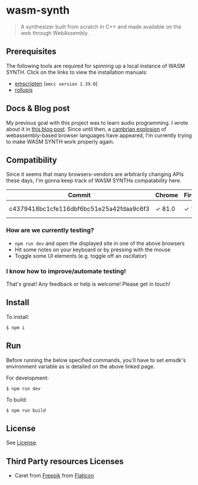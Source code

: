# wasm-synth

> A synthesizer built from scratch in C++ and made available on the web
> through WebAssembly.

## Prerequisites

The following tools are required for spinning up a local instance of WASM
SYNTH. Click on the links to view the installation manuals:

- [emscripten](https://emscripten.org/docs/getting_started/downloads.html) (`emcc version 1.39.0`)
- [rollupjs](https://rollupjs.org/guide/en/)

## Docs & Blog post

My previous goal with this project was to learn audio programming. I wrote
about it in [this blog post](https://timdaub.github.io/2020/02/19/wasm-synth/).
Since until then, a [cambrian
explosion](https://en.wikipedia.org/w/index.php?title=Cambrian_explosion&oldid=952135228)
of webassembly-based browser languages have appeared, I'm currently trying to
make WASM SYNTH work properly again.

## Compatibility

Since it seems that many browsers-vendors are arbitrarily changing APIs these
days, I'm gonna keep track of WASM SYNTHs compatability here.

|Commit|Chrome|Firefox|Safari|Brave|
|---|---|---|---|---|
c4379418bc1cfe116dbf6bc51e25a42fdaa9c6f3|✓ 81.0|✓ 76.0|✗ 13.0.4|✓ 1.8.86|

### How are we currently testing?

- `npm run dev` and open the displayed site in one of the above browsers
- Hit some notes on your keyboard or by pressing with the mouse
- Toggle some UI elements (e.g. toggle off an oscillator)

### I know how to improve/automate testing!

That's great! Any feedback or help is welcome! Please get in touch!

## Install

To install:

```
$ npm i
```

## Run

Before running the below specified commands, you'll have to set emsdk's
environment variable as is detailed on the above linked page.

For development:

``` $ npm run dev ```

To build:

``` $ npm run build ```

## License

See [License](./LICENSE).

## Third Party resources Licenses

- Caret from [Freepik](https://www.flaticon.com/de/autoren/freepik) from [Flaticon](https://www.flaticon.com)

